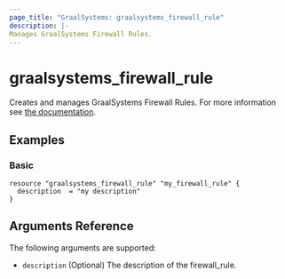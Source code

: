 ```yaml
---
page_title: "GraalSystems: graalsystems_firewall_rule"
description: |-
Manages GraalSystems Firewall Rules.
---
```


# graalsystems_firewall_rule

Creates and manages GraalSystems Firewall Rules.
For more information see [the documentation](https://docs.dev.graal.systems/).

## Examples

### Basic

```hcl
resource "graalsystems_firewall_rule" "my_firewall_rule" {
  description  = "my description"
}

```

## Arguments Reference

The following arguments are supported:

- `description` (Optional) The description of the firewall_rule.